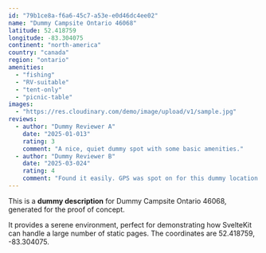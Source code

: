 ```yaml
---
id: "79b1ce8a-f6a6-45c7-a53e-e0d46dc4ee02"
name: "Dummy Campsite Ontario 46068"
latitude: 52.418759
longitude: -83.304075
continent: "north-america"
country: "canada"
region: "ontario"
amenities:
  - "fishing"
  - "RV-suitable"
  - "tent-only"
  - "picnic-table"
images:
  - "https://res.cloudinary.com/demo/image/upload/v1/sample.jpg"
reviews:
  - author: "Dummy Reviewer A"
    date: "2025-01-013"
    rating: 3
    comment: "A nice, quiet dummy spot with some basic amenities."
  - author: "Dummy Reviewer B"
    date: "2025-03-024"
    rating: 4
    comment: "Found it easily. GPS was spot on for this dummy location."
---
```


This is a **dummy description** for Dummy Campsite Ontario 46068, generated for the proof of concept.

It provides a serene environment, perfect for demonstrating how SvelteKit can handle a large number of static pages. The coordinates are 52.418759, -83.304075.
